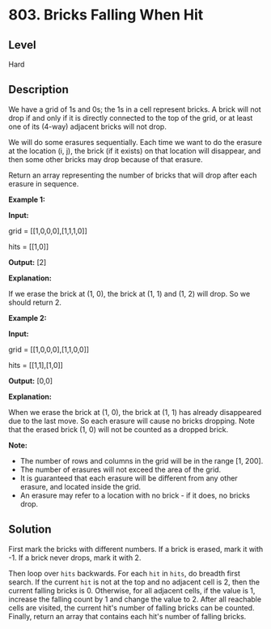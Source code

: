 # 803. Bricks Falling When Hit
## Level
Hard

## Description
We have a grid of 1s and 0s; the 1s in a cell represent bricks.  A brick will not drop if and only if it is directly connected to the top of the grid, or at least one of its (4-way) adjacent bricks will not drop.

We will do some erasures sequentially. Each time we want to do the erasure at the location (i, j), the brick (if it exists) on that location will disappear, and then some other bricks may drop because of that erasure.

Return an array representing the number of bricks that will drop after each erasure in sequence.

**Example 1:**

**Input:**

grid = [[1,0,0,0],[1,1,1,0]]

hits = [[1,0]]

**Output:** [2]

**Explanation:**

If we erase the brick at (1, 0), the brick at (1, 1) and (1, 2) will drop. So we should return 2.

**Example 2:**

**Input:**

grid = [[1,0,0,0],[1,1,0,0]]

hits = [[1,1],[1,0]]

**Output:** [0,0]

**Explanation:**

When we erase the brick at (1, 0), the brick at (1, 1) has already disappeared due to the last move. So each erasure will cause no bricks dropping. Note that the erased brick (1, 0) will not be counted as a dropped brick.

**Note:**

* The number of rows and columns in the grid will be in the range [1, 200].
* The number of erasures will not exceed the area of the grid.
* It is guaranteed that each erasure will be different from any other erasure, and located inside the grid.
* An erasure may refer to a location with no brick - if it does, no bricks drop.

## Solution
First mark the bricks with different numbers. If a brick is erased, mark it with -1. If a brick never drops, mark it with 2.

Then loop over `hits` backwards. For each `hit` in `hits`, do breadth first search. If the current `hit` is not at the top and no adjacent cell is 2, then the current falling bricks is 0. Otherwise, for all adjacent cells, if the value is 1, increase the falling count by 1 and change the value to 2. After all reachable cells are visited, the current hit's number of falling bricks can be counted. Finally, return an array that contains each hit's number of falling bricks.

